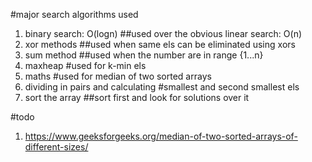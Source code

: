 #major search algorithms used
1. binary search: O(logn) ##used over the obvious linear search: O(n)
2. xor methods ##used when same els can be eliminated using xors
3. sum method ##used when the number are in range {1...n}
4. maxheap #used for k-min els
5. maths #used for median of two sorted arrays
6. dividing in pairs and calculating #smallest and second smallest els
7. sort the array ##sort first and look for solutions over it

#todo
1. https://www.geeksforgeeks.org/median-of-two-sorted-arrays-of-different-sizes/